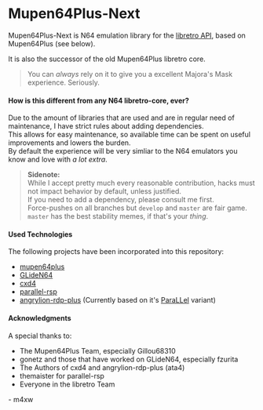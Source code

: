 # Mupen64Plus-Next

Mupen64Plus-Next is N64 emulation library for the [libretro API](http://www.libretro.com/), based on Mupen64Plus (see below).

It is also the successor of the old Mupen64Plus libretro core.

> You can *always* rely on it to  give you a excellent Majora's Mask experience. Seriously.

#### How is this different from any N64 libretro-core, ever?

Due to the amount of libraries that are used and are in regular need of maintenance, I have strict rules about adding dependencies.  
This allows for easy maintenance, so available time can be spent on useful improvements and lowers the burden.  
By default the experience will be very simliar to the N64 emulators you know and love with *a lot extra*.

> **Sidenote:**  
While I accept pretty much every reasonable contribution, hacks must not impact behavior by default, unless justified.  
If you need to add a dependency, please consult me first.  
Force-pushes on all branches but `develop` and `master` are fair game.
`master` has the best stability memes, if that's your *thing*.

#### Used Technologies

The following projects have been incorporated into this repository:

- [mupen64plus](https://github.com/mupen64plus/mupen64plus-core)
- [GLideN64](https://github.com/gonetz/GLideN64)
- [cxd4](https://github.com/cxd4/rsp)
- [parallel-rsp](https://github.com/Themaister/parallel-rsp)
- [angrylion-rdp-plus](https://github.com/ata4/angrylion-rdp-plus) (Currently based on it's [ParaLLel](https://github.com/libretro/parallel-n64/) variant)

#### Acknowledgments

A special thanks to:

- The Mupen64Plus Team, especially Gillou68310
- gonetz and those that have worked on GLideN64, especially fzurita
- The Authors of cxd4 and angrylion-rdp-plus (ata4)
- themaister for parallel-rsp
- Everyone in the libretro Team


\- m4xw
